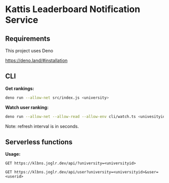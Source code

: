 # Kattis Leaderboard Notification Service

## Requirements

This project uses Deno

https://deno.land/#installation

## CLI

**Get rankings:**

```bash
deno run --allow-net src/index.js <university>
```
**Watch user ranking:**
```bash
deno run --allow-net --allow-read --allow-env cli/watch.ts <univesityid> <userid> [refreshInterval] [github-repo] [github-user]
```
Note: refresh interval is in seconds.


## Serverless functions

**Usage:**

```http
GET https://klbns.joglr.dev/api/?university=<universityid>
```


```http
GET https://klbns.joglr.dev/api/user?university=<universityid>&user=<userid>
```
